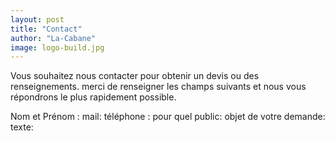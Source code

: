 ```yaml
---
layout: post
title: "Contact"
author: "La-Cabane"
image: logo-build.jpg
---
```


Vous souhaitez nous contacter pour obtenir un devis ou des renseignements.
merci de renseigner les champs suivants et nous vous répondrons le plus rapidement possible.

Nom et Prénom :
mail:
téléphone :
pour quel public:
objet de votre demande:
texte:
